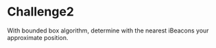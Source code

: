 # Challenge2
With bounded box algorithm, determine with the nearest iBeacons your approximate position.
